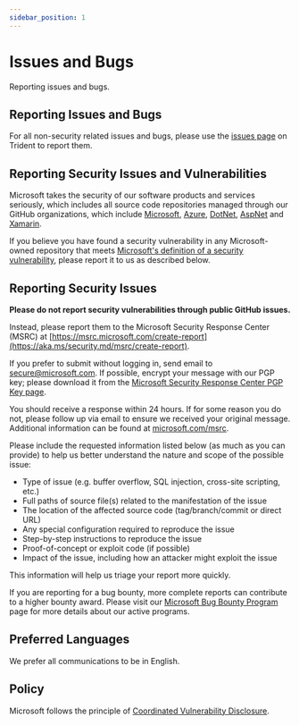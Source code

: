 ```yaml
---
sidebar_position: 1
---
```


# Issues and Bugs

Reporting issues and bugs.

## Reporting Issues and Bugs

For all non-security related issues and bugs, please use the
[issues page](https://github.com/microsoft/trident/issues) on Trident to report them.

## Reporting Security Issues and Vulnerabilities

<!-- BEGIN MICROSOFT SECURITY.MD V0.0.9 BLOCK -->

Microsoft takes the security of our software products and services seriously,
which includes all source code repositories managed through our GitHub
organizations, which include [Microsoft](https://github.com/Microsoft),
[Azure](https://github.com/Azure), [DotNet](https://github.com/dotnet),
[AspNet](https://github.com/aspnet) and [Xamarin](https://github.com/xamarin).

If you believe you have found a security vulnerability in any Microsoft-owned
repository that meets
[Microsoft's definition of a security vulnerability](https://aka.ms/security.md/definition),
please report it to us as described below.

## Reporting Security Issues

**Please do not report security vulnerabilities through public GitHub issues.**

Instead, please report them to the Microsoft Security Response Center (MSRC) at
[https://msrc.microsoft.com/create-report](https://aka.ms/security.md/msrc/create-report).

If you prefer to submit without logging in, send email to
[secure@microsoft.com](mailto:secure@microsoft.com).  If possible, encrypt your
message with our PGP key; please download it from the
[Microsoft Security Response Center PGP Key page](https://aka.ms/security.md/msrc/pgp).

You should receive a response within 24 hours. If for some reason you do not,
please follow up via email to ensure we received your original message.
Additional information can be found at
[microsoft.com/msrc](https://www.microsoft.com/msrc).

Please include the requested information listed below (as much as you can
provide) to help us better understand the nature and scope of the possible
issue:

* Type of issue (e.g. buffer overflow, SQL injection, cross-site scripting, etc.)
* Full paths of source file(s) related to the manifestation of the issue
* The location of the affected source code (tag/branch/commit or direct URL)
* Any special configuration required to reproduce the issue
* Step-by-step instructions to reproduce the issue
* Proof-of-concept or exploit code (if possible)
* Impact of the issue, including how an attacker might exploit the issue

This information will help us triage your report more quickly.

If you are reporting for a bug bounty, more complete reports can contribute to a
higher bounty award. Please visit our
[Microsoft Bug Bounty Program](https://aka.ms/security.md/msrc/bounty) page for
more details about our active programs.

## Preferred Languages

We prefer all communications to be in English.

## Policy

Microsoft follows the principle of
[Coordinated Vulnerability Disclosure](https://aka.ms/security.md/cvd).

<!-- END MICROSOFT SECURITY.MD BLOCK -->